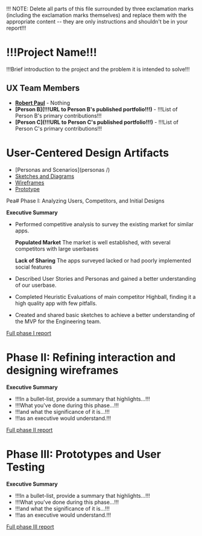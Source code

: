 !!! NOTE: Delete all parts of this file surrounded by three exclamation marks (including the exclamation marks themselves) and replace them with the appropriate content -- they are only instructions and shouldn't be in your report!!!

# !!!Project Name!!!

!!!Brief introduction to the project and the problem it is intended to solve!!!

## UX Team Members

* **[Robert Paul](https://usabilityengineering.github.io/ux-portfolio-robkpaul/)** - Nothing
* **[Person B](!!!URL to Person B's published portfolio!!!)** - !!!List of Person B's primary contributions!!!
* **[Person C](!!!URL to Person C's published portfolio!!!)** - !!!List of Person C's primary contributions!!!

# User-Centered Design Artifacts

* [Personas and Scenarios](personas /)
* [Sketches and Diagrams](sketches/)
* [Wireframes](wireframes/)
* [Prototype](#)

Pea# Phase I: Analyzing Users, Competitors, and Initial Designs

**Executive Summary**

* Performed competitive analysis to survey the existing market for similar apps.

    **Populated Market** The market is well established, with several competitors with large userbases

    **Lack of Sharing** The apps surveyed lacked or had poorly implemented social features

* Described User Stories and Personas and gained a  better understanding of our userbase.

* Completed Heuristic Evaluations of main competitor Highball, finding it a high quality app with few pitfalls.

* Created and shared basic sketches to achieve a better understanding of the MVP for the Engineering team.

[Full phase I report](phaseI/)

# Phase II: Refining interaction and designing wireframes

**Executive Summary**

* !!!In a bullet-list, provide a summary that highlights...!!!
* !!!What you've done during this phase...!!!
* !!!and what the significance of it is...!!!
* !!!as an executive would understand.!!!

[Full phase II report](phaseII/)

# Phase III: Prototypes and User Testing

**Executive Summary**

* !!!In a bullet-list, provide a summary that highlights...!!!
* !!!What you've done during this phase...!!!
* !!!and what the significance of it is...!!!
* !!!as an executive would understand.!!!

[Full phase III report](phaseIII/)
